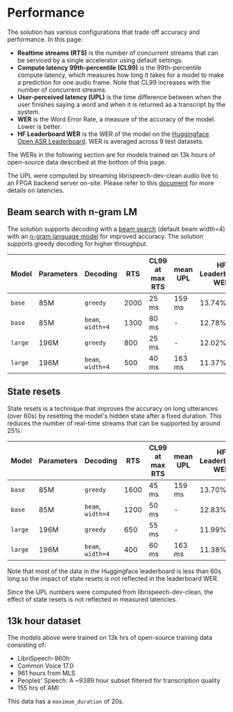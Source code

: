 # Performance

The solution has various configurations that trade off accuracy and performance. In this page:

- **Realtime streams (RTS)** is the number of concurrent streams that can be serviced by a single accelerator using default settings.
- **Compute latency 99th-percentile (CL99)** is the 99th-percentile compute latency, which measures how long it takes for a model to make a prediction for one audio frame. Note that CL99 increases with the number of concurrent streams.
- **User-perceived latency (UPL)** is the time difference between when the user finishes saying a word and when it is returned as a transcript by the system.
- **WER** is the Word Error Rate, a measure of the accuracy of the model. Lower is better.
- **HF Leaderboard WER** is the WER of the model on the [Huggingface Open ASR Leaderboard](https://huggingface.co/spaces/hf-audio/open_asr_leaderboard). WER is averaged across 9 test datasets.

The WERs in the following section are for models trained on 13k hours of open-source data described at the bottom of this page.

The UPL were computed by streaming librispeech-dev-clean audio live to an FPGA backend server on-site. Please refer to this [document](./inference/user_perceived_latency.md) for more details on latencies.

## Beam search with n-gram LM

The solution supports decoding with a [beam search](./training/beam_decoder.md) (default beam width=4) with an [n-gram language model](./training/ngram_lm.md) for improved accuracy. The solution supports greedy decoding for higher throughput.

| Model   | Parameters | Decoding          | RTS   | CL99 at max RTS | mean UPL | HF Leaderboard WER  |
|---------|------------|-------------------|-------|-----------------|------------|---------------------|
| `base`  | 85M        | `greedy`          | 2000  |  25 ms          | 159 ms     | 13.74%              |
| `base`  | 85M        | `beam`, `width=4` | 1300  |  80 ms          | -          | 12.78%              |
| `large` | 196M       | `greedy`          | 800   |  25 ms          | -          | 12.02%              |
| `large` | 196M       | `beam`, `width=4` | 500   |  40 ms          | 163 ms     | 11.37%              |

## State resets

State resets is a technique that improves the accuracy on long utterances (over 60s) by resetting the model's hidden state after a fixed duration. This reduces the number of real-time streams that can be supported by around 25%:

| Model   | Parameters | Decoding          | RTS   | CL99 at max RTS | mean UPL | HF Leaderboard WER  |
|---------|------------|-------------------|-------|-----------------|------------|---------------------|
| `base`  | 85M        | `greedy`          | 1600  | 45 ms           | 159 ms     | 13.70%              |
| `base`  | 85M        | `beam`, `width=4` | 1200  | 50 ms           |  -         | 12.83%              |
| `large` | 196M       | `greedy`          | 650   | 55 ms           |  -         | 11.99%              |
| `large` | 196M       | `beam`, `width=4` | 400   | 60 ms           | 163 ms     | 11.38%              |

Note that most of the data in the Huggingface leaderboard is less than 60s long so the impact of state resets is not reflected in the leaderboard WER.

Since the UPL numbers were computed from librispeech-dev-clean, the effect of state resets is not reflected in measured latencies.

## 13k hour dataset <a name="13k_hrs"></a>

The models above were trained on 13k hrs of open-source training data consisting of:

- LibriSpeech-960h
- Common Voice 17.0
- 961 hours from MLS
- Peoples' Speech: A ~9389 hour subset filtered for transcription quality
- 155 hrs of AMI

This data has a `maximum_duration` of 20s.
